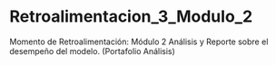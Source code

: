 # Retroalimentacion_3_Modulo_2
Momento de Retroalimentación: Módulo 2 Análisis y Reporte sobre el desempeño del modelo. (Portafolio Análisis)
